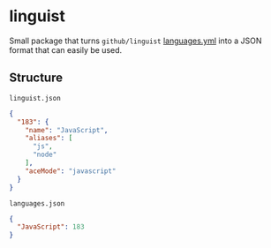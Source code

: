 # linguist

Small package that turns `github/linguist` [languages.yml](https://github.com/github/linguist/blob/master/lib/linguist/languages.yml) into a JSON format that can easily be used.

## Structure

`linguist.json`

```json
{
  "183": {
    "name": "JavaScript",
    "aliases": [
      "js",
      "node"
    ],
    "aceMode": "javascript"
  }
}
```

`languages.json`

```json
{
  "JavaScript": 183
}
```
